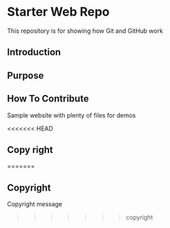 # Starter Web Repo

This repository is for showing how Git and GitHub work
## Introduction

## Purpose

## How To Contribute
Sample website with plenty of files for demos

<<<<<<< HEAD
## Copy right
=======
## Copyright
Copyright message
>>>>>>> copyright
